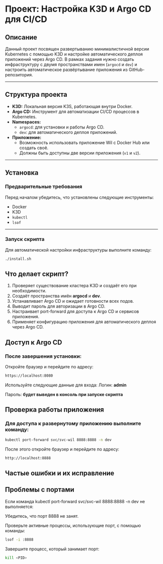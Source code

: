 # Проект: Настройка K3D и Argo CD для CI/CD

## Описание

Данный проект посвящен развертыванию минималистичной версии Kubernetes с помощью K3D и настройке автоматического деплоя приложений через Argo CD. В рамках задания нужно создать инфраструктуру с двумя пространствами имен (`argocd` и `dev`) и настроить автоматическое развёртывание приложения из GitHub-репозитория.

---

## Структура проекта

- **K3D:** Локальная версия K3S, работающая внутри Docker.  
- **Argo CD:** Инструмент для автоматизации CI/CD процессов в Kubernetes.  
- **Namespaces:** 
  - `argocd`: для установки и работы Argo CD.  
  - `dev`: для автоматического деплоя приложений.  
- **Приложение:**  
  - Возможность использовать приложение Wil с Docker Hub или создать своё.  
  - Должны быть доступны две версии приложения (`v1` и `v2`).  

---

## Установка

### Предварительные требования

Перед началом убедитесь, что установлены следующие инструменты:

- Docker  
- K3D  
- `kubectl`  
- `lsof`

---

### Запуск скрипта

Для автоматической настройки инфраструктуры выполните команду:

```bash
./install.sh
```

## Что делает скрипт?

1. Проверяет существование кластера K3D и создаёт его при необходимости.
2. Создаёт пространства имён **argocd** и **dev**.
3. Устанавливает Argo CD и ожидает готовности всех подов.
4. Выводит пароль для авторизации в Argo CD.
5. Настраивает port-forward для доступа к Argo CD и сервисов приложения.
6. Применяет конфигурацию приложения для автоматического деплоя через Argo CD.

## Доступ к Argo CD

### После завершения установки:

Откройте браузер и перейдите по адресу:

```bash
https://localhost:8080
```

Используйте следующие данные для входа:
Логин: **admin**

Пароль: **будет выведен в консоль при запуске скрипта**

## Проверка работы приложения

### Для доступа к развернутому приложению выполните команду:
```bash
kubectl port-forward svc/svc-wil 8888:8888 -n dev
```
После этого откройте браузер и перейдите по адресу:
```bash
http://localhost:8888
```
## Частые ошибки и их исправление

## Проблемы с портами

Если команда kubectl port-forward svc/svc-wil 8888:8888 -n dev не выполняется:

Убедитесь, что порт 8888 не занят.

Проверьте активные процессы, использующие порт, с помощью команды:
```bash
lsof -i :8888
```
Завершите процесс, который занимает порт:
```bash
kill <PID>
```
